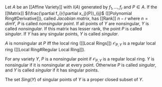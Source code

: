 Let $A$ be an [[Affine Variety]] with $I(A)$ generated by $f_1,\dots, f_r$ and $P\in A$. If the [[Matrix]] $(\frac{\partial f_i}{\partial x_j}(P))_{ij}$ ([[Polynomial Ring#Derivative]]), called *Jacobian matrix*, has [[Rank]] $n-r$ where $n=dim Y$, $P$ is called *nonsingular point*. If all points of $Y$ are nonsingular, $Y$ is called *nonsingular*.
If this matrix has lesser rank, the point  $P$ is called *singular*. If $Y$ has any singular points, $Y$ is called *singular*.

$A$ is nonsingular at $P$ iff the local ring ([[Local Rings]]) $\mathcal{O}_{P,Y}$ is a regular local ring ([[Local Ring#Regular Local Ring]]).

For any variety $Y$, $P$ is a nonsingular point if $\mathcal{O}_{P,Y}$ is a regular local ring. $Y$ is nonsingular if it is nonsingular at every point. 
Otherwise $P$ is called *singular*, and $Y$ is called *singular* if it has singular points.

The set $Sing(Y)$ of singular points of $Y$ is a proper closed subset of $Y$. 